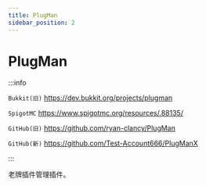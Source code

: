 ```yaml
---
title: PlugMan
sidebar_position: 2
---
```


# PlugMan

:::info

`Bukkit(旧)` https://dev.bukkit.org/projects/plugman

`SpigotMC` https://www.spigotmc.org/resources/.88135/

`GitHub(旧)` https://github.com/ryan-clancy/PlugMan

`GitHub(新)` https://github.com/Test-Account666/PlugManX

:::

老牌插件管理插件。
